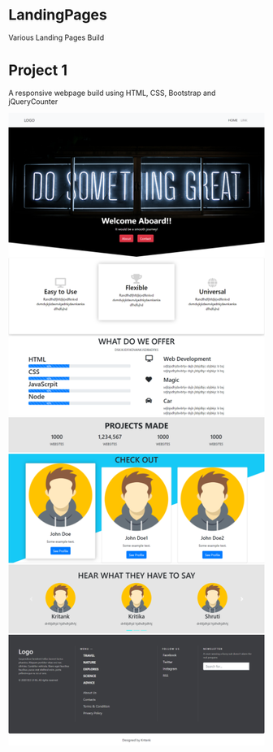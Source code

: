 # LandingPages
Various Landing Pages Build 

# Project 1
A responsive webpage build using HTML, CSS, Bootstrap and jQueryCounter

![Screenshot1](https://github.com/kritank/LandingPages/blob/master/Project-1/Screenshots/1.png)
![Screenshot2](https://github.com/kritank/LandingPages/blob/master/Project-1/Screenshots/2.png)
![Screenshot3](https://github.com/kritank/LandingPages/blob/master/Project-1/Screenshots/3.png)
![Screenshot4](https://github.com/kritank/LandingPages/blob/master/Project-1/Screenshots/4.png)
![Screenshot5](https://github.com/kritank/LandingPages/blob/master/Project-1/Screenshots/5.png)
![Screenshot6](https://github.com/kritank/LandingPages/blob/master/Project-1/Screenshots/6.png)
![Screenshot7](https://github.com/kritank/LandingPages/blob/master/Project-1/Screenshots/7.png)
